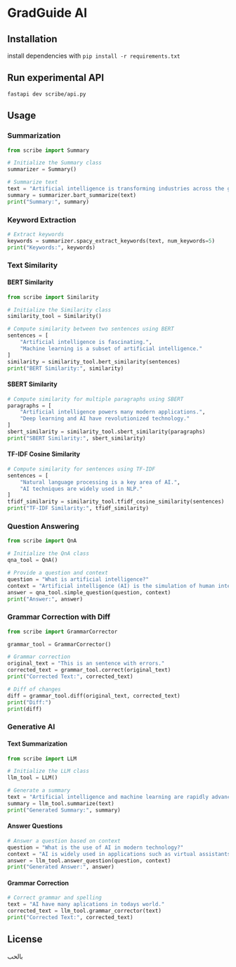 # GradGuide AI

## Installation

install dependencies with `pip install -r requirements.txt`

## Run experimental API

```shell
fastapi dev scribe/api.py
```

## Usage

### Summarization
```python
from scribe import Summary

# Initialize the Summary class
summarizer = Summary()

# Summarize text
text = "Artificial intelligence is transforming industries across the globe. It offers opportunities for innovation and growth."
summary = summarizer.bart_summarize(text)
print("Summary:", summary)
```

### Keyword Extraction
```python
# Extract keywords
keywords = summarizer.spacy_extract_keywords(text, num_keywords=5)
print("Keywords:", keywords)
```

### Text Similarity

#### BERT Similarity
```python
from scribe import Similarity

# Initialize the Similarity class
similarity_tool = Similarity()

# Compute similarity between two sentences using BERT
sentences = [
    "Artificial intelligence is fascinating.",
    "Machine learning is a subset of artificial intelligence."
]
similarity = similarity_tool.bert_similarity(sentences)
print("BERT Similarity:", similarity)
```

#### SBERT Similarity
```python
# Compute similarity for multiple paragraphs using SBERT
paragraphs = [
    "Artificial intelligence powers many modern applications.",
    "Deep learning and AI have revolutionized technology."
]
sbert_similarity = similarity_tool.sbert_similarity(paragraphs)
print("SBERT Similarity:", sbert_similarity)
```

#### TF-IDF Cosine Similarity
```python
# Compute similarity for sentences using TF-IDF
sentences = [
    "Natural language processing is a key area of AI.",
    "AI techniques are widely used in NLP."
]
tfidf_similarity = similarity_tool.tfidf_cosine_similarity(sentences)
print("TF-IDF Similarity:", tfidf_similarity)
```

### Question Answering
```python
from scribe import QnA

# Initialize the QnA class
qna_tool = QnA()

# Provide a question and context
question = "What is artificial intelligence?"
context = "Artificial intelligence (AI) is the simulation of human intelligence in machines that are programmed to think and learn."
answer = qna_tool.simple_question(question, context)
print("Answer:", answer)
```

### Grammar Correction with Diff
```python
from scribe import GrammarCorrector

grammar_tool = GrammarCorrector()

# Grammar correction
original_text = "This is an sentence with errors."
corrected_text = grammar_tool.correct(original_text)
print("Corrected Text:", corrected_text)

# Diff of changes
diff = grammar_tool.diff(original_text, corrected_text)
print("Diff:")
print(diff)
```

### Generative AI

#### Text Summarization
```python
from scribe import LLM

# Initialize the LLM class
llm_tool = LLM()

# Generate a summary
text = "Artificial intelligence and machine learning are rapidly advancing technologies."
summary = llm_tool.summarize(text)
print("Generated Summary:", summary)
```

#### Answer Questions
```python
# Answer a question based on context
question = "What is the use of AI in modern technology?"
context = "AI is widely used in applications such as virtual assistants, fraud detection, and personalized recommendations."
answer = llm_tool.answer_question(question, context)
print("Generated Answer:", answer)
```

#### Grammar Correction
```python
# Correct grammar and spelling
text = "AI have many aplications in todays world."
corrected_text = llm_tool.grammar_corrector(text)
print("Corrected Text:", corrected_text)
```


## License
بالحب
